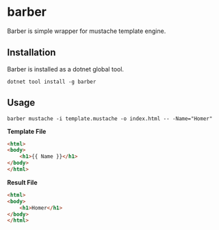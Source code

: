 barber
===

Barber is simple wrapper for mustache template engine. 


## Installation 

Barber is installed as a dotnet global tool.

```shell
dotnet tool install -g barber
```

## Usage

```shell
barber mustache -i template.mustache -o index.html -- -Name="Homer"
```

**Template File**

```html
<html>
<body>
    <h1>{{ Name }}</h1>
</body>
</html>
```

**Result File**
```html
<html>
<body>
    <h1>Homer</h1>
</body>
</html>
```